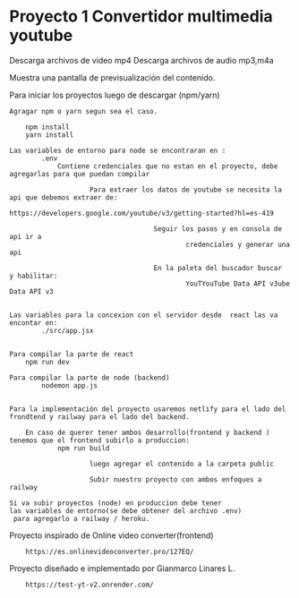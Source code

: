 # Proyecto 1 Convertidor multimedia youtube

Descarga archivos de video mp4
Descarga archivos de audio mp3,m4a

Muestra una pantalla de previsualización del contenido.

Para iniciar los proyectos luego de descargar (npm/yarn)

    Agragar npm o yarn segun sea el caso.

        npm install
        yarn install

    Las variables de entorno para node se encontraran en :
            .env
                Contiene credenciales que no estan en el proyecto, debe agregarlas para que puedan compilar

                        Para extraer los datos de youtube se necesita la api que debemos extraer de:
                                https://developers.google.com/youtube/v3/getting-started?hl=es-419

                                        Seguir los pasos y en consola de api ir a
                                                credenciales y generar una  api

                                        En la paleta del buscador buscar   y habilitar:
                                                YouTYouTube Data API v3ube Data API v3


    Las variables para la concexion con el servidor desde  react las va encontar en:
            ./src/app.jsx


    Para compilar la parte de react
        npm run dev

    Para compilar la parte de node (backend)
            nodemon app.js


    Para la implementación del proyecto usaremos netlify para el lado del frondtend y railway para el lado del backend.

        En caso de querer tener ambos desarrollo(frontend y backend ) tenemos que el frontend subirlo a produccion:
                npm run build

                        luego agregar el contenido a la carpeta public

                        Subir nuestro proyecto con ambos enfoques a railway

    Si va subir proyectos (node) en produccion debe tener
    las variables de entorno(se debe obtener del archivo .env)
     para agregarlo a railway / heroku.

Proyecto inspirado de Online video converter(frontend)

        https://es.onlinevideoconverter.pro/127EQ/

Proyecto diseñado e implementado por Gianmarco Linares L.

        https://test-yt-v2.onrender.com/
